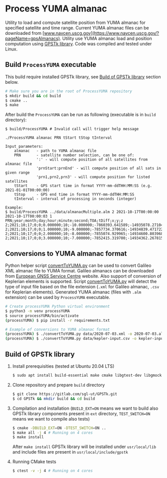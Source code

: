 # Process YUMA almanac
Utility to load and compute satellite position from YUMA almanac for specified satellite and time range. Current YUMA almanac files can be downloaded from [www.navcen.uscg.gov](https://www.navcen.uscg.gov/?pageName=gpsAlmanacs). Utility use YUMA almanac load and position computation using [GPSTk library](https://gitlab.com/sgl-ut/GPSTk). Code was compiled and tested under Linux.

## Build `ProcessYUMA` executable
This build require installed GPSTk library, see [Build of GPSTk library](#Build-of-GPSTk-library) section below. 
```bash
# Make sure you are in the root of ProcessYUMA repository
$ mkdir build && cd build
$ cmake ..
$ make
```
After build the `ProcessYUMA` can be run as following (executable is in `build` directory):
```
$ build/ProcessYUMA # Invalid call will trigger help message

./ProcessYUMA almanac PRN tStart tStop tInterval

Input parameters:
    almanac   - path to YUMA almanac file
    PRN       - satellite number selection, can be one of:
              ':' - will compute position of all satellites from almanac file
              'prnStart:prnEnd' - will compute position of all sats in given range
              'prn1,prn2,prn3' - will compute position for listed satellites
    tStart    - GPS start time in format YYYY-mm-ddTHH:MM:SS (e.g. 2021-01-01T00:00:00)
    tStop     - GPS end time in format YYYY-mm-ddTHH:MM:SS
    tInterval - interval of processing in seconds (integer)

Example:
$ build/ProcessYUMA ../data/almanacMultiple.alm 2 2021-10-17T00:00:00 2021-10-17T00:00:03 1
PRN;year;month;day;hour;minute;second;TOA;tDiff;x;y;z
2;2021;10;17;0;0;0.000000;10;-10.000000;-7860393.641589;-14935078.271048;-19877604.623357
2;2021;10;17;0;0;1.000000;10;-9.000000;-7857734.370616;-14934839.471722;-19878788.851615
2;2021;10;17;0;0;2.000000;10;-8.000000;-7855074.929965;-14934600.803968;-19879972.632981
2;2021;10;17;0;0;3.000000;10;-7.000000;-7852415.319700;-14934362.267815;-19881155.967426
```
## Conversions to YUMA almanac format

Python helper script [convertToYUMA.py](convertToYUMA.py) can be used to convert Galileo XML almanac file to YUMA format. Galileo almanacs can be downloaded from [European GNSS Service Centre](https://www.gsc-europa.eu/product-almanacs) website. Also support of conversion of Keplerian elements is supported. Script [convertToYUMA.py](convertToYUMA.py) will detect the type of input file based on the file extension (`.xml` for Galileo almanac, `.csv` for Keplerian elements). Generated YUMA almanac (files with `.alm` extension) can be used by `ProcessYUMA` executable.

```bash
# Create processYUMA Python virtual environment
$ python3 -m venv processYUMA
$ source processYUMA/bin/activate
(processYUMA) $ pip install -r requirements.txt

# Example of conversions to YUMA almanac format
(processYUMA) $ ./convertToYUMA.py data/2020-07-03.xml -o 2020-07-03.alm
(processYUMA) $ ./convertToYUMA.py data/kepler-input.csv -o kepler-input.alm
```


## Build of GPSTk library

1. Install prerequisities (tested at Ubuntu 20.04 LTS)
    ```bash
    $ sudo apt install build-essential make cmake libgtest-dev libgmock-dev doxygen graphviz
    ```
2. Clone repository and prepare `build` directory
    ```bash
    $ git clone https://gitlab.com/sgl-ut/GPSTk.git
    $ cd GPSTk && mkdir build && cd build
    ```
3. Compilation and installation (`BUILD_EXT=ON` means we want to build also GPSTk library components present in `ext` directory, `TEST_SWITCH=ON` means we want to compile also tests)
    ```bash
    $ cmake -DBUILD_EXT=ON -DTEST_SWITCH=ON .. 
    $ make all -j 4 # Running on 4 cores
    $ make install
    ```
    After `make install` GPSTk library will be installed under `usr/local/lib` and include files are present in `usr/local/include/gpstk`

4. Running CMake tests
    ```bash
    $ ctest -v -j 4 # Running on 4 cores
    ```
